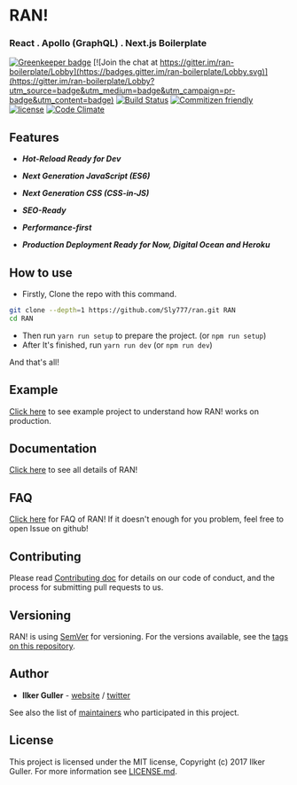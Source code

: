 # RAN!
### React . Apollo (GraphQL) . Next.js Boilerplate

[![Greenkeeper badge](https://badges.greenkeeper.io/Sly777/ran.svg)](https://greenkeeper.io/) [![Join the chat at https://gitter.im/ran-boilerplate/Lobby](https://badges.gitter.im/ran-boilerplate/Lobby.svg)](https://gitter.im/ran-boilerplate/Lobby?utm_source=badge&utm_medium=badge&utm_campaign=pr-badge&utm_content=badge) [![Build Status](https://travis-ci.org/Sly777/ran.svg?branch=master)](https://travis-ci.org/Sly777/ran) [![Commitizen friendly](https://img.shields.io/badge/commitizen-friendly-brightgreen.svg)](http://commitizen.github.io/cz-cli/) [![license](https://img.shields.io/github/license/sly777/ran.svg)]() [![Code Climate](https://codeclimate.com/github/Sly777/ran/badges/gpa.svg)](https://codeclimate.com/github/Sly777/ran)

## Features

- ***Hot-Reload Ready for Dev***

- ***Next Generation JavaScript (ES6)***

- ***Next Generation CSS (CSS-in-JS)***

- ***SEO-Ready***

- ***Performance-first***

- ***Production Deployment Ready for Now, Digital Ocean and Heroku***

## How to use

- Firstly, Clone the repo with this command.

```bash
git clone --depth=1 https://github.com/Sly777/ran.git RAN
cd RAN
```

- Then run ```yarn run setup``` to prepare the project. (or ```npm run setup```)
- After It's finished, run ```yarn run dev``` (or ```npm run dev```)

And that's all!

## Example

[Click here](https://ran-boilerplate.herokuapp.com/) to see example project to understand how RAN! works on production.

## Documentation

[Click here](docs) to see all details of RAN!

## FAQ

[Click here](docs/FAQ.md) for FAQ of RAN! If it doesn't enough for you problem, feel free to open Issue on github!

## Contributing

Please read [Contributing doc](docs/Contributing.md) for details on our code of conduct, and the process for submitting pull requests to us.

## Versioning

RAN! is using [SemVer](http://semver.org/) for versioning. For the versions available, see the [tags on this repository](https://github.com/Sly777/ran/tags).

## Author

* **Ilker Guller** - [website](http://ilkerguller.com) / [twitter](https://twitter.com/the_bluescreen)

See also the list of [maintainers](MAINTAINERS.md) who participated in this project.

## License

This project is licensed under the MIT license, Copyright (c) 2017 Ilker Guller. For more information see [LICENSE.md](LICENSE.md).
